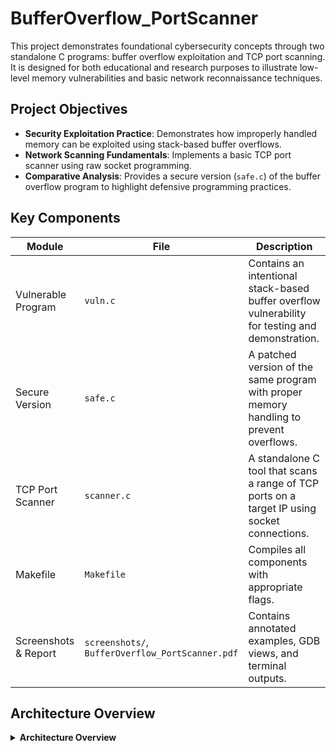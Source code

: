 # BufferOverflow_PortScanner

This project demonstrates foundational cybersecurity concepts through two standalone C programs: buffer overflow exploitation and TCP port scanning. It is designed for both educational and research purposes to illustrate low-level memory vulnerabilities and basic network reconnaissance techniques.

## Project Objectives

- **Security Exploitation Practice**: Demonstrates how improperly handled memory can be exploited using stack-based buffer overflows.
- **Network Scanning Fundamentals**: Implements a basic TCP port scanner using raw socket programming.
- **Comparative Analysis**: Provides a secure version (`safe.c`) of the buffer overflow program to highlight defensive programming practices.

## Key Components

| Module       | File        | Description |
|--------------|-------------|-------------|
| Vulnerable Program | `vuln.c` | Contains an intentional stack-based buffer overflow vulnerability for testing and demonstration. |
| Secure Version | `safe.c` | A patched version of the same program with proper memory handling to prevent overflows. |
| TCP Port Scanner | `scanner.c` | A standalone C tool that scans a range of TCP ports on a target IP using socket connections. |
| Makefile | `Makefile` | Compiles all components with appropriate flags. |
| Screenshots & Report | `screenshots/`, `BufferOverflow_PortScanner.pdf` | Contains annotated examples, GDB views, and terminal outputs. |

## Architecture Overview

<details>
<summary><strong>Architecture Overview</strong></summary>

```bash
BufferOverflow_PortScanner/
├── vuln.c                      # Vulnerable buffer overflow demo
├── safe.c                      # Secure version with input protection
├── scanner.c                   # TCP port scanner via socket programming
├── screenshots/                # GDB and terminal capture images
├── BufferOverflow_PortScanner.pdf  # Full write-up with explanations
├── Makefile                    # Compiler instructions
├── .gitignore
└── README.md                   # Project documentation

## Build & Run Instructions

### 1. Compile All Binaries

```bash
make
This compiles:

vuln from vuln.c

safe from safe.c

scanner from scanner.c

